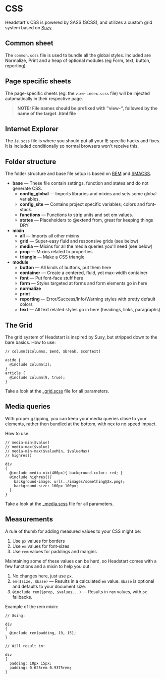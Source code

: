 # CSS

Headstart's CSS is powered by SASS (SCSS), and utilizes a custom grid system based on [Suzy](http://susy.oddbird.net).

## Common sheet

The `common.scss` file is used to bundle all the global styles. Included are Normalize, Print and a heap of optional modules (eg Form, text, button, reporting).

## Page specific sheets

The page-specific sheets (eg. the `view-index.scss` file) will be injected automatically in their respective page.

> __NOTE: File names should be prefixed with "view-", followed by the name of the target .html file__

## Internet Explorer

The `ie.scss` file is where you should put all your IE specific hacks and fixes. It is included conditionally so normal browsers won't receive this.

## Folder structure

The folder structure and base file setup is based on [BEM](http://bem.info/method/definitions/) and [SMACSS](http://smacss.com).

 + __base__ — These file contain settings, function and states and do not generate CSS.
   - __config_global__ — Imports libraries and mixins and sets some global variables.
   - __config_site__ — Contains project specific variables; colors and font-stack.
   - __functions__ — Functions to strip units and set em values.
   - __states__ — Placeholders to @extend from, great for keeping things DRY
 + __mixin__
   - __all__ — Imports all other mixins
   - __grid__ — Super-easy fluid and responsive grids (see below)
   - __media__ — Mixins for all the media queries you'll need (see below)
   - __prop__ — Mixins related to properties
   - __triangle__ — Make a CSS triangle
 + __module__
   - __button__ — All kinds of buttons, put them here
   - __container__ — Create a centered, fluid, yet max-width container
   - __font__ — Put font-face stuff here
   - __form__ — Styles targeted at forms and form elements go in here
   - __normalize__
   - __print__
   - __reporting__ — Error/Success/Info/Warning styles with pretty default colors
   - __text__ — All text related styles go in here (headings, links, paragraphs)

## The Grid

The grid system of Headstart is inspired by Susy, but stripped down to the bare basics.
How to use:

    // column($columns, $end, $break, $context)
    
    aside {
      @include column(3);
    }
    article {
      @include column(9, true);
    }

Take a look at the [_grid.scss](https://github.com/flovan/Headstart/blob/master/app/sass/mixin/_grid.scss) file for all parameters.

## Media queries

With proper gzipping, you can keep your media queries close to your elements, rather then bundled at the bottom, with nex to no speed impact.

How to use:

    // media-min($value)
    // media-max($value)
    // media-min-max($valueMin, $valueMax)
    // highres()
    
    div
    {
      @include media-mix(400px){ background-color: red; }
      @include highres(){
        background-image: url(../images/something@2x.png);
        background-size: 100px 100px;
      }
    }

Take a look at the [_media.scss](https://github.com/flovan/Headstart/blob/master/app/sass/mixin/_media.scss) file for all parameters.

## Measurements

A rule of thumb for adding measured values to your CSS might be:

  1. Use `px` values for borders
  2. Use `em` values for font-sizes
  3. Use `rem` values for paddings and margins

Maintaining some of these values can be hard, so Headstart comes with a few functions and a mixin to help you out:

  1. No changes here, just use `px`.
  2. `em($size, $base)` — Results in a calculated `em` value. `$base` is optional and  defaults to your document size.
  3. `@include rem($prop, $values...)` — Results in `rem` values, with `px` fallbacks.
 
Example of the rem mixin:

    // Using:
    
    div
    {
      @include rem(padding, 10, 15);
    }
    
    // Will result in:
    
    div
    {
      padding: 10px 15px;
      padding: 0.625rem 0.9375rem;
    }
